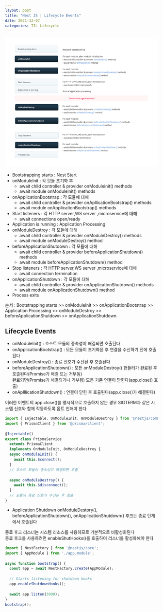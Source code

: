 ```yaml
---
layout: post
title: "Nest JS | Lifecycle Events"
date: 2021-12-07
categories: TIL Lifecycle
---
```


![](https://raw.githubusercontent.com/Action2theFuture/Action2theFuture.github.io/main/_posts/Images/lifecycle-events.png)

- Bootstrapping starts : Nest Start
- onModuleInit : 각 모듈 초기화 후 
    - await child controller & provider onModuleinit() methods 
    - await module onModuleInit() methods
- onApplicationBootstrap : 각 모듈에 대해
    - await child controller & provider onApllicationBootstrap() methods
    - await module onApplicationBootstrap() methods
- Start listeners : 각 HTTP server,WS server ,microservice에 대해
    - await connections open/ready
- Application is running : Application Processing
- onModuleDestroy : 각 모듈에 대해
    - await child controller & provider onModuleDestroy() methods
    - await module onModuleDestroy() method
- beforeApplicationShutdown : 각 모듈에 대해
    - await child controller & provider beforeApplicationShutdown() methods
    - await module beforeApplicationShutdown() method
- Stop listeners : 각 HTTP server,WS server ,microservice에 대해
    - await connection termination
- onApplicationShutdown : 각 모듈에 대해
    - await child controller & provider onApplicationShutdown() methods
    - await module onApplicationShutdown() method
- Process exits 

순서 : Bootstrapping starts >> onModuleInit >> onApplicationBootstrap >> Application Processing >> onModuleDestroy >> beforeApplicationShutdown >> onApplicationShutdown

## Lifecycle Events
- onModuleInit() : 호스트 모듈의 종속성이 해결되면 호출된다
- onApplicationBootstrap() : 모든 모듈이 초기화된 후 연결을 수신하기 전에 호출된다
- onModuleDestroy() : 종료 신호가 수신된 후 호출된다
- beforeApplicationShutdown() : 모든 onModuleDestroy() 핸들러가 완료된 후 호출된다(Promise가 해결 또는 거부됨)  
완료되면(Promise가 해결되거나 거부됨) 모든 기존 연결이 닫힌다(app.close() 호출)
- onAplllicationShutdown() : 연결이 닫힌 후 호출된다(app.close()가 해결된다)

이러한 이벤트의 app.close()를 명시적으로 호출하지 않는 경우 SIGTERM과 같은 시스템 신호와 함께 작동하도록 옵트 인해야 한다

```typescript
import { Injectable, OnModuleInit, OnModuleDestroy } from '@nestjs/common';
import { PrismaClient } from '@prisma/client';

@Injectable()
export class PrismaService
  extends PrismaClient
  implements OnModuleInit, OnModuleDestroy {
  async onModuleInit() {
    await this.$connect();
  }
  // 호스트 모듈이 종속성이 해결되면 호출 

  async onModuleDestroy() {
    await this.$disconnect();
  } 
  // 모듈의 종료 신호가 수신된 후 호출
}
```

- Application Shutdown
onModuleDestory(), beforeApplicationShutdown(), onApplicationShutdown() 후크는 종료 단계에서 호출된다

종료 후크 리스너는 시스템 리소스를 사용하므로 기본적으로 비활성화된다  
종료 후크를 사용하려면 enableShutHooks()를 호출하여 리스너를 활성화해야 한다 

```typescript
import { NestFactory } from '@nestjs/core';
import { AppModule } from './app.module';

async function bootstrap() {
  const app = await NestFactory.create(AppModule);

  // Starts listening for shutdown hooks
  app.enableShutdownHooks();

  await app.listen(3000);
}
bootstrap();
```